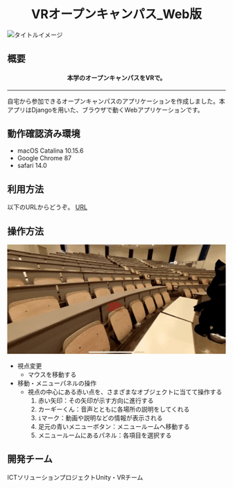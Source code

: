 <h1 align="center">VRオープンキャンパス_Web版</h1>

![タイトルイメージ](https://github.com/Fusa-F/VRSample/blob/main/Assets/Images/SceneVisual/vr_title.jpg)

## 概要
<h4 align="center">本学のオープンキャンパスをVRで。</h4>

***
自宅から参加できるオープンキャンパスのアプリケーションを作成しました。本アプリはDjangoを用いた、ブラウザで動くWebアプリケーションです。

## 動作確認済み環境
- macOS Catalina 10.15.6
- Google Chrome 87
- safari 14.0

## 利用方法
以下のURLからどうぞ。
[URL](#)

## 操作方法

<p align="center">
  <img width="640" height="auto" src="https://github.com/Fusa-F/Trailer/blob/master/demo.gif" title="デモ映像">
</p>

- 視点変更
  - マウスを移動する
- 移動・メニューパネルの操作
  - 視点の中心にある赤い点を、さまざまなオブジェクトに当てて操作する
    1. 赤い矢印：その矢印が示す方向に進行する
    2. カーギーくん：音声とともに各場所の説明をしてくれる
    3. `i`マーク：動画や説明などの情報が表示される
    4. 足元の青いメニューボタン：メニュールームへ移動する
    5. メニュールームにあるパネル：各項目を選択する

## 開発チーム
ICTソリューションプロジェクトUnity・VRチーム
